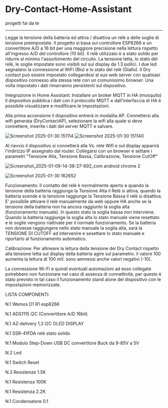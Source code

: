 # Dry-Contact-Home-Assistant
progetti fai da te
**********************************
Legge la tensione della batteria ed attiva / disattiva un relè a delle soglie di tensione preimpostate. 
Il progetto si basa sul controllore ESP8266 e un convertitore A/D a 16 bit per una maggiore precisione
nella lettura rispetto all'ingresso A/D del controllore (10 bit).
Il relè utilizzato è a stato solido per ridurre al minimo l'assorbimento del circuito.
La tensione letta, lo stato del relè, le soglie impostate sono visibili sul sul display da 1.3 pollici.
I due led segnalano la connessione al WiFi (Blu) e lo stato del relè (Giallo).
Il Dry contact può essere impostato collegandosi al suo web server con qualsiasi dispositivo connesso
alla stessa rete con un comunissimo browser. Una volta impostato i dati rimarranno persistenti sul
dispositivo.

Integrazione in Home Assistant:
Installare un broker MQTT in HA (mosquito)
Il dispositivo pubblica i dati con il protocollo MQTT e dall'interfaccia di HA è possibile visualizzare
e modificare le impostazioni.


Alla prima accensione il dispositivo entrerà in modalita AP. Connettersi alla wifi generata
(DryContactAP), selezionare la wifi alla quale si deve connettere, inserite i dati del server MQTT e salvare.

![Screenshot 2025-01-30 151114](https://github.com/user-attachments/assets/af58bd3d-ebaa-4d13-8f47-f0ffa753abf7)
![Screenshot 2025-01-30 151140](https://github.com/user-attachments/assets/678acf27-c2c5-4430-88f3-971afd9bd079)


Al riavvio il dispositivo si connetterà alla Vs. rete Wifi e sul display apparirà l'indirizzo IP assegnato dal router.
Collegarsi con un browser e settare i parametri "Tensione Alta, Tensione Bassa, Calibrazione, Tensione CutOff"

![Screenshot_2025-01-09-14-38-27-692_com android chrome 2](https://github.com/user-attachments/assets/43f43b96-98fb-4c04-8b76-686de75a5c4c)

![Screenshot 2025-01-30 162652](https://github.com/user-attachments/assets/9b3f14d4-0ef5-4323-a48c-7bc6f2c0b2a7)

Funzionamento:  Il contatto del relè è normalmente aperto e quando la tensione della batteria raggiunge la Tensione Alta il Relè si attiva, quando la batteria scende e la tensione raggiunge la Tensione Bassa il relè si disattiva.
E' possibile attivare il relè manualmente da web oppure HA anche se la tensione della batteria non ha ancora raggiunto la
soglia alta (funzionamento manuale). In questo stato la soglia bassa non interviene. Quando la batteria raggiunge la soglia alta lo stato manuale viene resettato e le soglie vengono riattivate per il normale funzionamento. Se la batteria non dovesse raggiungere nello stato manuale la soglia alta, sarà la TENSIONE DI CUTOFF ad intervenire e sesettare lo stato manuale e riportarlo al funzionamento automatico.

Calibrazione: Per allineare la lettura della tensione del Dry Contact rispetto alla tensione letta sul display della batteria
agire sul parametro. il valore 100 aumenta la lettura di 100 mV. sono ammessi anche valori negativi (-10).

La connessione Wi-Fi e quindi eventuali automazioni ad esso collegate potrebbero non funzionare nel caso di assenza di connettività, per questo è stato previsto
in tal caso il funzionamento stand alone del dispositivo con le impostazioni memorizzate.

LISTA COMPONENTI:

N.1 Wemos D1 R1 esp8266

N.1 ADS1115 I2C (Convertitore A/D 16bit)

N.1 AZ-delivery 1,3 I2C OLED DISPLAY

N.1 SSR-41FDA relè stato solido

N.1 Modulo Step-Down USB DC convertitore Buck da 9-85V a 5V

N.2 Led

N.1 Switch Reset

N.3 Resistenze 1.5K

N.1 Resistenza 100K

N.1 Resistenza 2.2K

N.1 Condensatore 0.1


